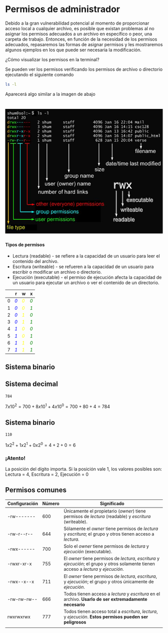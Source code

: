# Permisos de administrador 

Debido a la gran vulnerabilidad potencial al momento de proporcionar acceso local a cualquier archivo, es posible que existan problemas al no asignar los permisos adecuados a un archivo en específico o peor, una carpeta de trabajo. Entonces, en función de la necesidad de los permisos adecuados, repasaremos las formas de asignar permisos y les mostraremos algunos ejemplos en los que puede ser necesaria la modificación.

¿Cómo visualizar los permisos en la terminal?

Se pueden ver los permisos verificando los permisos de archivo o directorio ejecutando el siguiente comando

```bash
ls -l
```

Aparecerá algo similar a la imagen de abajo

# ![imagen1](imagenes/image01.jpg "Estructura de permisos")

#### Tipos de permisos 

* Lectura (readable) - se refiere a la capacidad de un usuario para leer el contenido del archivo.
* Escritura (writeable) - se refueren a la capacidad de un usuario para escribir o modificar un archivo o directorio.
* Ejecución (executable) - el permiso de ejecución afecta la capacidad de un usuario para ejecutar un archivo o ver el contenido de un directorio.

|   | r | w | x |
| -------- | -------- | -------- | -------- |
| 0 | <span style="color:blue"> *0*</span> | <span style="color:yellow"> *0*</span> |  <span style="color:green"> *0*</span> |
| 1 | <span style="color:blue"> *0*</span> |  <span style="color:yellow"> *0*</span> |  <span style="color:green"> *1*</span> |
| 2 | <span style="color:blue"> *0*</span> |  <span style="color:yellow"> *1*</span> |  <span style="color:green"> *0*</span> |
| 3 | <span style="color:blue"> *0*</span> |  <span style="color:yellow"> *1*</span> | <span style="color:green"> *1*</span> |
| 4 | <span style="color:blue"> *1*</span> |  <span style="color:yellow"> *0*</span> |  <span style="color:green"> *0*</span> |
| 5 | <span style="color:blue"> *1*</span> |  <span style="color:yellow"> *0*</span> | <span style="color:green"> *1*</span> |
| 6 | <span style="color:blue"> *1*</span> |  <span style="color:yellow"> *1*</span> |  <span style="color:green"> *0*</span> |
| 7 | <span style="color:blue"> *1*</span> |  <span style="color:yellow"> *1*</span> | <span style="color:green"> *1*</span> |

## Sistema binario 

## Sistema decimal
```bash
784
```
$7x10^{2} = 700 + 8x10^{1} + 4x10^{0} = 700 + 80 + 4 = 784$

## Sistema binario 

```bash
110
```
$1x2^{2} + 1x2^{1} + 0x2^{0} = 4 + 2 + 0 = 6$

### ¡Atento!

La posición del dígito importa. Si la posición vale 1, los valores posibles son: Lectura = 4, Escritura = 2, Ejecución = 0

## Permisos comunes

|Configuración |Número | Significado |
| -------- | -------- | -------- |
| -rw------- | 600 | Únicamente el propietario (*owner*) tiene permisos de *lectura* (readable) y *escritura* (writeable). |
| -rw-r--r-- | 644 | Sólamente el *owner* tiene permisos de  *lectura* y *escritura*; el grupo y otros tienen acceso a *lectura*.
| -rwx------ | 700 | Solo el *owner* tiene permisos de *lectura* y *ejecución* (executable). |
| -rwxr-xr-x | 755 | El *owner* tiene permisos de *lectura*, *escritura* y *ejecución*; el grupo y otros solamente tienen acceso a *lectura* y *ejecución*. | 
| -rwx--x--x | 711 | El *owner* tiene permisos de *lectura*, *escritura*, y *ejecución*; el grupo y otros únicamente de *ejecución*. | 
| -rw-rw-rw-- | 666 | Todos tienen acceso a *lectura* y *escritura* en el archivo. **Usarlo de ser extremadamente necesario** | 
| rwxrwxrwx | 777 | Todos tienen acceso total a *escritura*, *lectura*, y *ejecución*. **Estos permisos pueden ser peligrosos** |
| | |

